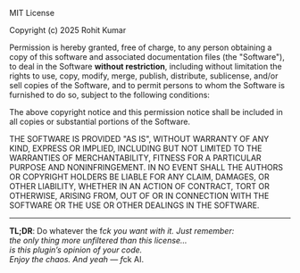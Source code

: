 MIT License

Copyright (c) 2025 Rohit Kumar

Permission is hereby granted, free of charge, to any person obtaining a copy
of this software and associated documentation files (the "Software"), to deal
in the Software **without restriction**, including without limitation the rights
to use, copy, modify, merge, publish, distribute, sublicense, and/or sell
copies of the Software, and to permit persons to whom the Software is
furnished to do so, subject to the following conditions:

The above copyright notice and this permission notice shall be included in
all copies or substantial portions of the Software.

THE SOFTWARE IS PROVIDED "AS IS", WITHOUT WARRANTY OF ANY KIND, EXPRESS OR
IMPLIED, INCLUDING BUT NOT LIMITED TO THE WARRANTIES OF MERCHANTABILITY,
FITNESS FOR A PARTICULAR PURPOSE AND NONINFRINGEMENT. IN NO EVENT SHALL THE
AUTHORS OR COPYRIGHT HOLDERS BE LIABLE FOR ANY CLAIM, DAMAGES, OR OTHER
LIABILITY, WHETHER IN AN ACTION OF CONTRACT, TORT OR OTHERWISE, ARISING FROM,
OUT OF OR IN CONNECTION WITH THE SOFTWARE OR THE USE OR OTHER DEALINGS IN THE
SOFTWARE.

---

**TL;DR**: Do whatever the f*ck you want with it. Just remember:  
the only thing more unfiltered than this license…  
is this plugin’s opinion of your code.  
Enjoy the chaos. And yeah — f*ck AI.
